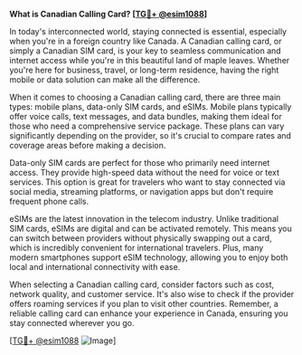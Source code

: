 **What is Canadian Calling Card? [[TG💪+ @esim1088](https://t.me/s/esim1088)]**

In today's interconnected world, staying connected is essential, especially when you're in a foreign country like Canada. A Canadian calling card, or simply a Canadian SIM card, is your key to seamless communication and internet access while you're in this beautiful land of maple leaves. Whether you're here for business, travel, or long-term residence, having the right mobile or data solution can make all the difference.

When it comes to choosing a Canadian calling card, there are three main types: mobile plans, data-only SIM cards, and eSIMs. Mobile plans typically offer voice calls, text messages, and data bundles, making them ideal for those who need a comprehensive service package. These plans can vary significantly depending on the provider, so it's crucial to compare rates and coverage areas before making a decision.

Data-only SIM cards are perfect for those who primarily need internet access. They provide high-speed data without the need for voice or text services. This option is great for travelers who want to stay connected via social media, streaming platforms, or navigation apps but don't require frequent phone calls.

eSIMs are the latest innovation in the telecom industry. Unlike traditional SIM cards, eSIMs are digital and can be activated remotely. This means you can switch between providers without physically swapping out a card, which is incredibly convenient for international travelers. Plus, many modern smartphones support eSIM technology, allowing you to enjoy both local and international connectivity with ease.

When selecting a Canadian calling card, consider factors such as cost, network quality, and customer service. It's also wise to check if the provider offers roaming services if you plan to visit other countries. Remember, a reliable calling card can enhance your experience in Canada, ensuring you stay connected wherever you go.

[[TG💪+ @esim1088](https://t.me/s/esim1088) ![Image](https://i.postimg.cc/Y0z9fWf4/image.png)]